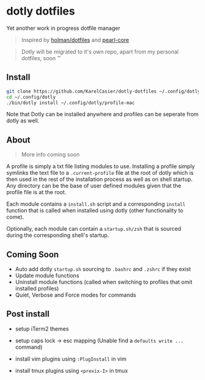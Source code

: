# dotly dotfiles

Yet another work in progress dotfile manager

> Inspired by [holman/dotfiles](https://github.com/holman/dotfiles) and [pearl-core](https://github.com/pearl-core/pearl/)

> Dotly will be migrated to it's own repo, apart from my personal dotfiles, soon &trade;

## Install

```sh
git clone https://github.com/KarelCasier/dotly-dotfiles ~/.config/dotly
cd ~/.config/dotly
./bin/dotly install ~/.config/dotly/profile-mac
```

Note that Dotly can be installed anywhere and profiles can be seperate from dotly as well.

## About

> More info coming soon

A profile is simply a txt file listing modules to use. Installing a profile simply symlinks the text file to a `.current-profile` file at the root of dotly which is then used in the rest of the installation process as well as on shell startup. Any directory can be the base of user defined modules given that the profile file is at the root.

Each module contains a `install.sh` script and a corresponding `install` function that is called when installed using dotly (other functionality to come).

Optionally, each module can contain a `startup.sh/zsh` that is sourced during the corresponding shell's startup.

## Coming Soon

- Auto add dotly `startup.sh` sourcing to `.bashrc` and `.zshrc` if they exist
- Update module functions
- Uninstall module functions (called when switching to profiles that omit installed profiles)
- Quiet, Verbose and Force modes for commands

## Post install

- setup iTerm2 themes

- setup caps lock -> esc mapping (Unable find a `defaults write ...` command)

- install vim plugins using `:PlugInstall` in vim

- install tmux plugins using `<prexix-I>` in tmux
